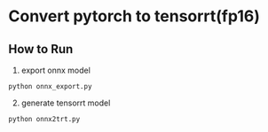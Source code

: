 # Convert pytorch to tensorrt(fp16)

## How to Run

1. export onnx model
```
python onnx_export.py
```

2. generate tensorrt model
```
python onnx2trt.py
```
